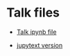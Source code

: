 # Talk files

  - [Talk ipynb file](talk_dir/mcgill_talk.ipynb)

  - [jupytext version](talk_dir/python/mcgill_talk.py)

